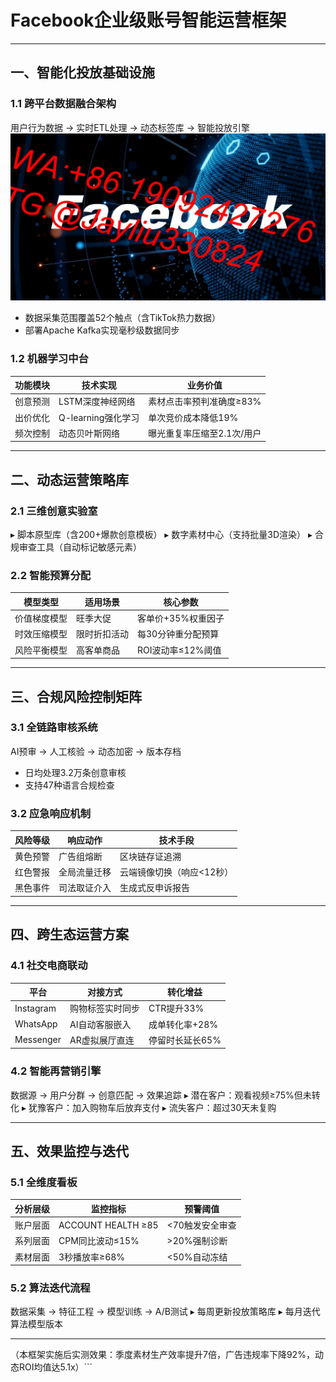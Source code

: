 
# Facebook企业级账号智能运营框架

---

## 一、智能化投放基础设施
### 1.1 跨平台数据融合架构

用户行为数据 → 实时ETL处理 → 动态标签库 → 智能投放引擎
![替代文字](微信图片_20250331105407.jpg)
- 数据采集范围覆盖52个触点（含TikTok热力数据）
- 部署Apache Kafka实现毫秒级数据同步

### 1.2 机器学习中台
| 功能模块        | 技术实现                | 业务价值                     |
|----------------|------------------------|----------------------------|
| 创意预测        | LSTM深度神经网络        | 素材点击率预判准确度≥83%    |
| 出价优化        | Q-learning强化学习      | 单次竞价成本降低19%         |
| 频次控制        | 动态贝叶斯网络          | 曝光重复率压缩至2.1次/用户  |

---

## 二、动态运营策略库
### 2.1 三维创意实验室

▸ 脚本原型库（含200+爆款创意模板）
▸ 数字素材中心（支持批量3D渲染）
▸ 合规审查工具（自动标记敏感元素）


### 2.2 智能预算分配
| 模型类型        | 适用场景              | 核心参数                    |
|----------------|----------------------|---------------------------|
| 价值梯度模型    | 旺季大促              | 客单价+35%权重因子         |
| 时效压缩模型    | 限时折扣活动          | 每30分钟重分配预算         |
| 风险平衡模型    | 高客单商品            | ROI波动率≤12%阈值         |

---

## 三、合规风险控制矩阵
### 3.1 全链路审核系统

AI预审 → 人工核验 → 动态加密 → 版本存档

- 日均处理3.2万条创意审核
- 支持47种语言合规检查

### 3.2 应急响应机制
| 风险等级        | 响应动作                | 技术手段                      |
|----------------|------------------------|-----------------------------|
| 黄色预警        | 广告组熔断              | 区块链存证追溯               |
| 红色警报        | 全局流量迁移            | 云端镜像切换（响应<12秒）    |
| 黑色事件        | 司法取证介入            | 生成式反申诉报告             |

---

## 四、跨生态运营方案
### 4.1 社交电商联动
| 平台          | 对接方式              | 转化增益               |
|--------------|----------------------|----------------------|
| Instagram     | 购物标签实时同步      | CTR提升33%           |
| WhatsApp      | AI自动客服嵌入        | 成单转化率+28%       |
| Messenger     | AR虚拟展厅直连        | 停留时长延长65%       |

### 4.2 智能再营销引擎

数据源 → 用户分群 → 创意匹配 → 效果追踪
▸ 潜在客户：观看视频≥75%但未转化
▸ 犹豫客户：加入购物车后放弃支付
▸ 流失客户：超过30天未复购


---

## 五、效果监控与迭代
### 5.1 全维度看板
| 分析层级      | 监控指标              | 预警阈值              |
|--------------|---------------------|----------------------|
| 账户层面      | ACCOUNT HEALTH ≥85  | <70触发安全审查       |
| 系列层面      | CPM同比波动≤15%     | >20%强制诊断         |
| 素材层面      | 3秒播放率≥68%       | <50%自动冻结         |

### 5.2 算法迭代流程

数据采集 → 特征工程 → 模型训练 → A/B测试
▸ 每周更新投放策略库
▸ 每月迭代算法模型版本


---

（本框架实施后实测效果：季度素材生产效率提升7倍，广告违规率下降92%，动态ROI均值达5.1x）```
